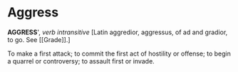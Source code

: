 # Aggress

**AGGRESS**', _verb intransitive_ \[Latin aggredior, aggressus, of ad and gradior, to go. See [[Grade]].\]

To make a first attack; to commit the first act of hostility or offense; to begin a quarrel or controversy; to assault first or invade.